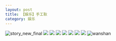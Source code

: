 ```yaml
---
layout: post
title: 【娱乐】手工耿
category: 娱乐
---
```

![story_new_final](http://rfbyhtcfm.hd-bkt.clouddn.com/img/story_new_final_0322.png)
![](http://rfbyhtcfm.hd-bkt.clouddn.com/img/entertainment-220322-1.jpg)
![](http://rfbyhtcfm.hd-bkt.clouddn.com/img/entertainment-220322-2.PNG)
![](http://rfbyhtcfm.hd-bkt.clouddn.com/img/entertainment-220322-3.PNG)
![](http://rfbyhtcfm.hd-bkt.clouddn.com/img/entertainment-220322-4.PNG)
![](http://rfbyhtcfm.hd-bkt.clouddn.com/img/entertainment-220322-5.PNG)
![](http://rfbyhtcfm.hd-bkt.clouddn.com/img/entertainment-220322-6.PNG)
![](http://rfbyhtcfm.hd-bkt.clouddn.com/img/entertainment-220322-7.PNG)
![wanshan](http://rfbyhtcfm.hd-bkt.clouddn.com/img/wanshan.png)
